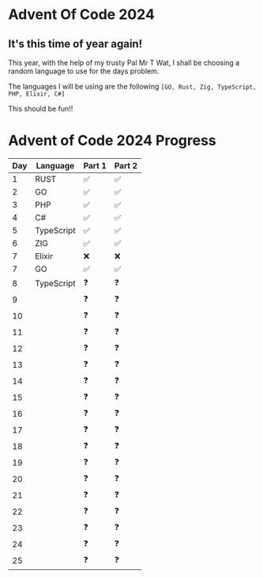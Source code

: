 # Advent Of Code 2024

## It's this time of year again!

This year, with the help of my trusty Pal Mr T Wat, I shall be choosing a random language to use for the days problem.

The languages I will be using are the following `[GO, Rust, Zig, TypeScript, PHP, Elixir, C#]`

This should be fun!!


# Advent of Code 2024 Progress

| Day | Language | Part 1 | Part 2 |
|-----|----------|--------|--------|
| 1   |   RUST   |   ✅   |   ✅   |
| 2   |    GO    |   ✅   |   ✅   |
| 3   |   PHP    |   ✅   |   ✅   |
| 4   |    C#    |   ✅   |   ✅   |
| 5   |TypeScript|   ✅   |   ✅   |
| 6   |    ZIG   |   ✅   |   ✅   |
| 7   |  Elixir  |   ❌   |   ❌   |
| 7   |    GO    |   ✅   |   ✅   |
| 8   |TypeScript|   ❓   |   ❓   |
| 9   |          |   ❓   |   ❓   |
| 10  |          |   ❓   |   ❓   |
| 11  |          |   ❓   |   ❓   |
| 12  |          |   ❓   |   ❓   |
| 13  |          |   ❓   |   ❓   |
| 14  |          |   ❓   |   ❓   |
| 15  |          |   ❓   |   ❓   |
| 16  |          |   ❓   |   ❓   |
| 17  |          |   ❓   |   ❓   |
| 18  |          |   ❓   |   ❓   |
| 19  |          |   ❓   |   ❓   |
| 20  |          |   ❓   |   ❓   |
| 21  |          |   ❓   |   ❓   |
| 22  |          |   ❓   |   ❓   |
| 23  |          |   ❓   |   ❓   |
| 24  |          |   ❓   |   ❓   |
| 25  |          |   ❓   |   ❓   |
